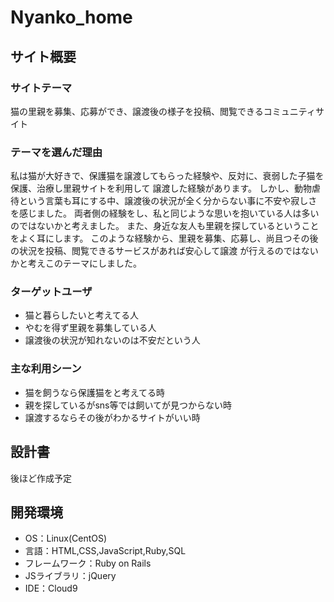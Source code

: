 # Nyanko_home

## サイト概要

### サイトテーマ
猫の里親を募集、応募ができ、譲渡後の様子を投稿、閲覧できるコミュニティサイト
​
### テーマを選んだ理由
私は猫が大好きで、保護猫を譲渡してもらった経験や、反対に、衰弱した子猫を保護、治療し里親サイトを利用して
譲渡した経験があります。
しかし、動物虐待という言葉も耳にする中、譲渡後の状況が全く分からない事に不安や寂しさを感じました。
両者側の経験をし、私と同じような思いを抱いている人は多いのではないかと考えました。
また、身近な友人も里親を探しているということをよく耳にします。
このような経験から、里親を募集、応募し、尚且つその後の状況を投稿、閲覧できるサービスがあれば安心して譲渡
が行えるのではないかと考えこのテーマにしました。
      
### ターゲットユーザ
- 猫と暮らしたいと考えてる人
- やむを得ず里親を募集している人
- 譲渡後の状況が知れないのは不安だという人
​
### 主な利用シーン
- 猫を飼うなら保護猫をと考えてる時
- 親を探しているがsns等では飼いてが見つからない時
- 譲渡するならその後がわかるサイトがいい時

## 設計書
後ほど作成予定
​
## 開発環境
- OS：Linux(CentOS)
- 言語：HTML,CSS,JavaScript,Ruby,SQL
- フレームワーク：Ruby on Rails
- JSライブラリ：jQuery
- IDE：Cloud9
